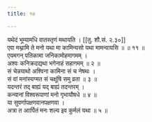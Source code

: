 ```yaml
---
title: १७

---
```

यथेदं भूम्यामधि वातस्तृणं मथायति । [[तु. शौ.सं. २.३०]]  
एवा मथ्नामि ते मनो यथा मा कामिन्यसो यथा मामन्वायसि ॥ ॥ ११ ॥  
एयमगन् पतिकामा जनिकामोहमागमम् ।  
अश्वः कनिक्रदद्यथा भगेनाहं सहागमम् ॥ २ ॥  
सं चेन्नयाथो अश्विना कामिना सं च नेषथः ।  
सं वां मनांस्यग्मत सं चक्षूंषि समु व्रता ॥ ३ ॥  
यदन्तरं तद् बाह्यं यद् बाह्यं तदन्तरम् ।  
कन्यानां विश्वरूपाणां मनो गृभायौषधे ॥ ४ ॥  
या सुपर्णापक्षणवानपक्षणवा ।  
अत्रा त आार्पितं मनः शल्य इव कुर्मलं यथा ॥ ५ ॥  
  